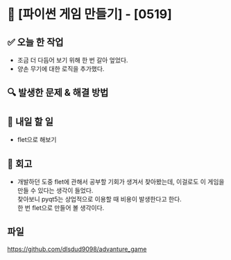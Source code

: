 # 🚀 [파이썬 게임 만들기] - [0519]

## ✅ 오늘 한 작업
- 조금 더 다듬어 보기 위해 한 번 갈아 엎었다.
- 양손 무기에 대한 로직을 추가했다.


## 🔍 발생한 문제 & 해결 방법


## 🎯 내일 할 일
- flet으로 해보기

## 🤔 회고
- 개발하던 도중 flet에 관해서 공부할 기회가 생겨서 찾아봤는데, 이걸로도 이 게임을 만들 수 있다는 생각이 들었다.  
찾아보니 pyqt5는 상업적으로 이용할 때 비용이 발생한다고 한다.  
한 번 flet으로 만들어 볼 생각이다.

## 파일
https://github.com/dlsdud9098/advanture_game